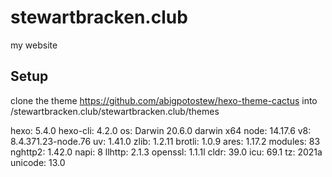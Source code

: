 # stewartbracken.club
my website

## Setup
clone the theme https://github.com/abigpotostew/hexo-theme-cactus into <repo root>/stewartbracken.club/stewartbracken.club/themes

hexo: 5.4.0
hexo-cli: 4.2.0
os: Darwin 20.6.0 darwin x64
node: 14.17.6
v8: 8.4.371.23-node.76
uv: 1.41.0
zlib: 1.2.11
brotli: 1.0.9
ares: 1.17.2
modules: 83
nghttp2: 1.42.0
napi: 8
llhttp: 2.1.3
openssl: 1.1.1l
cldr: 39.0
icu: 69.1
tz: 2021a
unicode: 13.0


